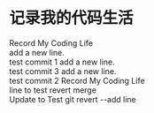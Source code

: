 # 记录我的代码生活
Record My Coding Life <br/>
add a new line. <br/> test commit 1
add a new line. <br/> test commit 3
add a new line. <br/> test commit 2
Record My Coding Life <br/>
line to test revert merge <br/>
Update to Test git revert --add line

